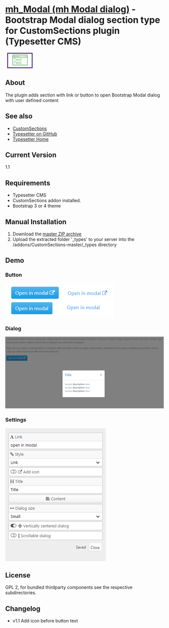 # [mh_Modal (mh Modal dialog)](https://github.com/mahotilo/CS.mh_Modal) - Bootstrap Modal dialog section type for CustomSections plugin (Typesetter CMS)
![](_types/mh_modal/ui_icon.png)

## About
The plugin adds section with link or button to open  Bootstrap Modal dialog with user defined content

## See also 
* [CustomSections](https://github.com/juek/CustomSections)
* [Typesetter on GitHub](https://github.com/Typesetter/Typesetter)
* [Typesetter Home](http://www.typesettercms.com)

## Current Version 
1.1

## Requirements
* Typesetter CMS
* CustomSections addon installed.
* Bootstrap 3 or 4 theme

## Manual Installation
1. Download the [master ZIP archive](https://github.com/mahotilo/CS.mh_Modal/archive/master.zip)
2. Upload the extracted folder '_types' to your server into the /addons/CustomSections-master/_types directory


## Demo
### Button
![image](demo/button.png)

### Dialog
![image](demo/dialog.png)

### Settings
![image](demo/settings.png)


## License
GPL 2, for bundled thirdparty components see the respective subdirectories.

## Changelog
* v1.1 Add icon before button text
